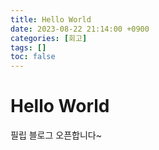 ```yaml
---
title: Hello World
date: 2023-08-22 21:14:00 +0900
categories: [회고]
tags: []
toc: false
---
```


# Hello World

필립 블로그 오픈합니다~

